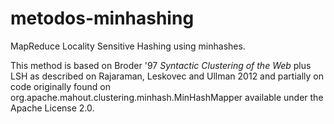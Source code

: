 metodos-minhashing
==================

MapReduce Locality Sensitive Hashing using minhashes.

This method is based on Broder '97 _Syntactic Clustering of the Web_
plus LSH as described on Rajaraman, Leskovec and Ullman 2012
and partially on code originally found on org.apache.mahout.clustering.minhash.MinHashMapper
available under the Apache License 2.0.
